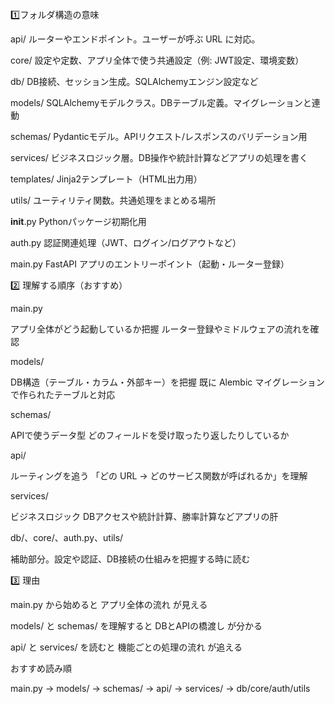 1️⃣フォルダ構造の意味

api/
ルーターやエンドポイント。ユーザーが呼ぶ URL に対応。

core/
設定や定数、アプリ全体で使う共通設定（例: JWT設定、環境変数）

db/
DB接続、セッション生成。SQLAlchemyエンジン設定など

models/
SQLAlchemyモデルクラス。DBテーブル定義。マイグレーションと連動

schemas/
Pydanticモデル。APIリクエスト/レスポンスのバリデーション用

services/
ビジネスロジック層。DB操作や統計計算などアプリの処理を書く

templates/
Jinja2テンプレート（HTML出力用）

utils/
ユーティリティ関数。共通処理をまとめる場所

__init__.py
Pythonパッケージ初期化用

auth.py
認証関連処理（JWT、ログイン/ログアウトなど）

main.py
FastAPI アプリのエントリーポイント（起動・ルーター登録）

2️⃣ 理解する順序（おすすめ）

main.py

アプリ全体がどう起動しているか把握
ルーター登録やミドルウェアの流れを確認

models/

DB構造（テーブル・カラム・外部キー）を把握
既に Alembic マイグレーションで作られたテーブルと対応

schemas/

APIで使うデータ型
どのフィールドを受け取ったり返したりしているか

api/

ルーティングを追う
「どの URL → どのサービス関数が呼ばれるか」を理解

services/

ビジネスロジック
DBアクセスや統計計算、勝率計算などアプリの肝

db/、core/、auth.py、utils/

補助部分。設定や認証、DB接続の仕組みを把握する時に読む

3️⃣ 理由

main.py から始めると アプリ全体の流れ が見える

models/ と schemas/ を理解すると DBとAPIの橋渡し が分かる

api/ と services/ を読むと 機能ごとの処理の流れ が追える

おすすめ読み順

main.py → models/ → schemas/ → api/ → services/ → db/core/auth/utils
